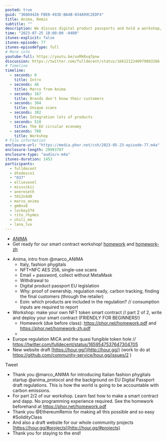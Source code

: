 ```yaml
---
posted: true
guid: "366D4426-FBE0-493D-BA4B-034A99C2EDF4"
title: Anima, Remix
subtitle: ""
description: We discuss digital product passports and hold a workshop, write and launch their first smart contracts together. Thank you to @marco_ANIMA for introducing the Italian fashion phygitals startup @anima_protocol and the background on EU Digital Passport draft regulations. This is how the world is going to be accountable with carbon emissions.
time: "2023-07-25 18:00:00 -0400"
itunes-explicit: false
itunes-episode: 77
itunes-episodeType: full
# More info
youtube-full: https://youtu.be/uvMkRxq7pnw
discussion: https://twitter.com/fulldecent/status/1661212240979083266
# Timeline
timeline:
  - seconds: 0
    title: Intro
  - seconds: 46
    title: Marco from Anima
  - seconds: 167
    title: Brands don't know their customers
  - seconds: 304
    title: Unique scans
  - seconds: 382
    title: Integration lots of products
  - seconds: 510
    title: The EU circular economy
  - seconds: 708
    title: Workshop
# File information
enclosure-url: "https://media.phor.net/csh/2023-05-23-episode-77.m4a"
enclosure-length: 29993707
enclosure-type: "audio/x-m4a"
itunes-duration: 1453
participants:
  - fulldecent
  - dtedesco1
  - "037"
  - ellievoxel
  - missvikii
  - anereseth
  - t012n4d0
  - marco_anima
  - gm8xx8
  - lockey374
  - rito_rhymes
  - chili_me
  - lana_lux
---
```


- [ANIMA](https://twitter.com/marco_ANIMA)
- Get ready for our smart contract workshop! [homework](https://phor.net/homework.pdf) and [homework-zh](https://phor.net/homework-zh.pdf)

<!--end of quick notes-->

- Anima, intro from @marco_ANIMA
  - Italy, fashion phygitals
  - NFT+NFC AES 256, single-use scans
  - Email + password, collect without MetaMask
  - Withdrawal to 
  - Digital product passport EU legislation
  - Why: proof of ownership, regulation ready, carbon tracking, finding the final customers (through the retailer)
  - Eoin: which products are included in the regulation? // consumption inputs are required to report
- Workshop: make your own NFT token smart contract // part 2 of 2, write and deploy your smart contract (FRIENDLY FOR BEGINNERS!)
  - Homework (due before class): https://phor.net/homework.pdf and https://phor.net/homework-zh.pdf 
  - 
- Europe regulation MiCA and the quasi fungible token hole // https://twitter.com/fulldecent/status/1659547537647304705
- New website draft [https://hour.gg/](http://hour.gg/) (work to do at https://github.com/community-service/hour.gg/issues/2 )

Tweet

- Thank you @marco_ANIMA for introducing Italian fashion phygitals startup @anima_protocol and the background on EU Digital Passport draft regulations. This is how the world is going to be accountable with carbon emissions.
- For part 2/2 of our workshop. Learn fast how to make a smart contract and dapp. No programming experience required. See the homework beforehand at https://phor.net/homework.pdf
- Thank you @EthereumRemix for making all this possible and so easy #SolidityClass
- And also a draft website for our whole community projects [https://hour.gg/#projects](http://hour.gg/#projects)
- Thank you for staying to the end!